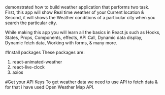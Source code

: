demonstrated how to build weather application that performs two task. 
First, this app will show Real time weather of your Current location & Second, it will shows the Weather conditions of a particular city when you search the particular city.



While making this app you will learn all the basics in React.js such as Hooks, States, Props, Components, effects, API Call, Dynamic data display, Dynamic fetch data, Working with forms, & many more.


#Install packages
These packages are:
1. react-animated-weather
2. react-live-clock
3. axios



#Get your API Keys
To get weather data we need to use API to fetch data & for that i have used Open Weather Map API.
